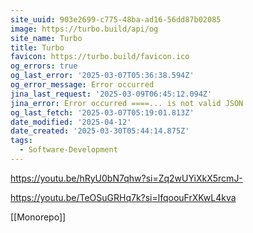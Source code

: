 ```yaml
---
site_uuid: 903e2699-c775-48ba-ad16-56dd87b02085
image: https://turbo.build/api/og
site_name: Turbo
title: Turbo
favicon: https://turbo.build/favicon.ico
og_errors: true
og_last_error: '2025-03-07T05:36:38.594Z'
og_error_message: Error occurred
jina_last_request: '2025-03-09T06:45:12.094Z'
jina_error: Error occurred ====... is not valid JSON
og_last_fetch: '2025-03-07T05:19:01.813Z'
date_modified: '2025-04-12'
date_created: '2025-03-30T05:44:14.875Z'
tags:
  - Software-Development
---
```













https://youtu.be/hRyU0bN7qhw?si=Zq2wUYiXkX5rcmJ-

https://youtu.be/TeOSuGRHq7k?si=lfqoouFrXKwL4kva

[[Monorepo]]

